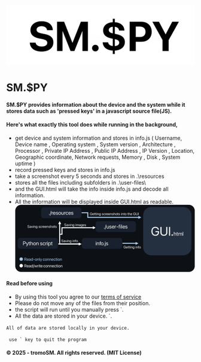 ![just a logo vro.](https://github.com/tromoSM/SM.-PY/blob/main/web.rip.logo.png?raw=true)
# SM.$PY
#### SM.$PY provides information about the device and the system while it stores data such as 'pressed keys' in a javascript source file(JS).
#### Here's what exactly this tool does while running in the background,
- get device and system information and stores in info.js ( Username, Device name , Operating system , System version , Architecture , Processor , Private IP Address , Public IP Address , IP Version , Location, Geographic coordinate, Network requests, Memory , Disk , System uptime )
- record pressed keys and stores in info.js
- take a screenshot every 5 seconds and stores in .\resources
- stores all the files including subfolders in .\user-files\
- and the GUI.html will take the info inside info.js and decode all information.
- All the information will be displayed inside GUI.html as readable.
![graph](https://github.com/tromoSM/SM.S-PY/blob/main/graph.webp?raw=true)
#### Read before using
- By using this tool you agree to our [terms of service](https://github.com/tromoSM/SM.S-PY/blob/main/TOS.md)
- Please do not move any of the files from their position.
- the script will run until you manually press `.
- All the data are stored in your device. `.

``All of data are stored locally in your device. ``

`` use ` key to quit the program``

#### © 2025 - tromoSM. All rights reserved. (MIT License)
